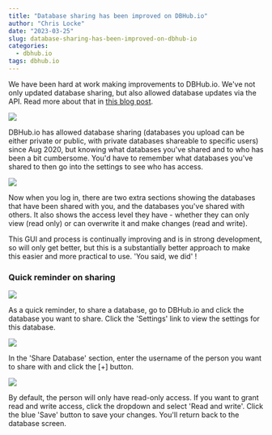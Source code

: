```yaml
---
title: "Database sharing has been improved on DBHub.io"
author: "Chris Locke"
date: "2023-03-25"
slug: database-sharing-has-been-improved-on-dbhub-io
categories:
  - dbhub.io
tags: dbhub.io
---
```


We have been hard at work making improvements to DBHub.io.  We've not only updated database sharing, but also allowed database updates via the API.  Read more about that in [this blog post](/blog/live-databases-are-now-live).

![](/images/Screenshot_20230326_130647.png)

DBHub.io has allowed database sharing (databases you upload can be either private or public, with private databases shareable to specific users) since Aug 2020, but knowing what databases you've shared and to who has been a bit cumbersome.  You'd have to remember what databases you've shared to then go into the settings to see who has access.

![](/images/Screenshot_20230326_132323.png)

Now when you log in, there are two extra sections showing the databases that have been shared with you, and the databases you've shared with others.  It also shows the access level they have - whether they can only view (read only) or can overwrite it and make changes (read and write).

This GUI and process is continually improving and is in strong development, so will only get better, but this is a substantially better approach to make this easier and more practical to use.  'You said, we did' !

### Quick reminder on sharing

![](/images/Screenshot_20230326_133235.png)

As a quick reminder, to share a database, go to DBHub.io and click the database you want to share.
Click the 'Settings' link to view the settings for this database.

![](/images/Screenshot_20230326_133457.png)

In the 'Share Database' section, enter the username of the person you want to share with and click the [+] button.

![](/images/Screenshot_20230326_133643.png)

By default, the person will only have read-only access.  If you want to grant read and write access, click the dropdown and select 'Read and write'.
Click the blue 'Save' button to save your changes.  You'll return back to the database screen.

